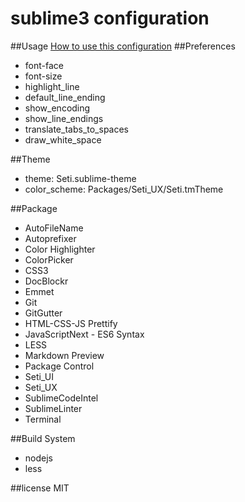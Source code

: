 # sublime3 configuration
##Usage
[How to use this configuration](https://github.com/nice-body/sublime3-config/wiki/How-to-use-this-configuration)
##Preferences
- font-face
- font-size
- highlight_line
- default_line_ending
- show_encoding
- show_line_endings
- translate_tabs_to_spaces
- draw_white_space

##Theme
- theme: Seti.sublime-theme
- color_scheme: Packages/Seti_UX/Seti.tmTheme

##Package
- AutoFileName
- Autoprefixer
- Color Highlighter
- ColorPicker
- CSS3
- DocBlockr
- Emmet
- Git
- GitGutter
- HTML-CSS-JS Prettify
- JavaScriptNext - ES6 Syntax
- LESS
- Markdown Preview
- Package Control
- Seti_UI
- Seti_UX
- SublimeCodeIntel
- SublimeLinter
- Terminal

##Build System
- nodejs
- less

##license
MIT

